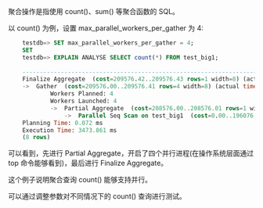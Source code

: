 
聚合操作是指使用 count()、sum() 等聚合函数的 SQL。

以 count() 为例，设置 max_parallel_workers_per_gather 为 4:
```sql
    testdb=> SET max_parallel_workers_per_gather = 4;
    SET
    testdb=> EXPLAIN ANALYSE SELECT count(*) FROM test_big1;
                                                                        QUERY PLAN                                                                    
    --------------------------------------------------------------------------------------------------------------------------------------------------
    Finalize Aggregate  (cost=209576.42..209576.43 rows=1 width=8) (actual time=3470.672..3473.819 rows=1 loops=1)
    ->  Gather  (cost=209576.00..209576.41 rows=4 width=8) (actual time=3470.630..3473.781 rows=5 loops=1)
            Workers Planned: 4
            Workers Launched: 4
            ->  Partial Aggregate  (cost=208576.00..208576.01 rows=1 width=8) (actual time=3464.947..3464.948 rows=1 loops=5)
                ->  Parallel Seq Scan on test_big1  (cost=0.00..196076.00 rows=5000000 width=0) (actual time=1.219..3079.059 rows=4000000 loops=5)
    Planning Time: 0.072 ms
    Execution Time: 3473.861 ms
    (8 rows)
```
可以看到，先进行 Partial Aggregate，开启了四个并行进程(在操作系统层面通过 top 命令能够看到)，最后进行 Finalize Aggregate。

这个例子说明聚合查询 count() 能够支持并行。

可以通过调整参数对不同情况下的 count() 查询进行测试。
